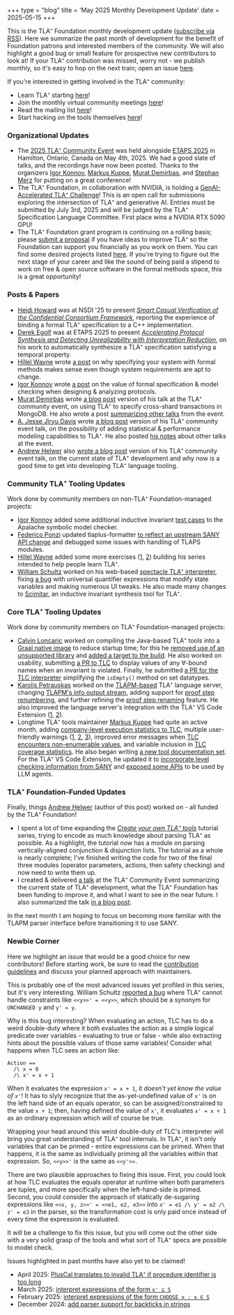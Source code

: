 +++
type = "blog"
title = 'May 2025 Monthly Development Update'
date = 2025-05-15
+++

This is the TLA⁺ Foundation monthly development update ([subscribe via RSS](/blog/index.xml)).
Here we summarize the past month of development for the benefit of Foundation patrons and interested members of the community.
We will also highlight a good bug or small feature for prospective new contributors to look at!
If your TLA⁺ contribution was missed, worry not - we publish monthly, so it's easy to hop on the next train; open an issue [here](https://github.com/tlaplus/foundation/issues).

If you're interested in getting involved in the TLA⁺ community:
- Learn TLA⁺ starting [here](https://lamport.azurewebsites.net/tla/learning.html)!
- Join the monthly virtual community meetings [here](https://groups.google.com/g/tlaplus/c/3CloQYEH0qQ/m/GAIxbKNgBAAJ)!
- Read the mailing list [here](https://groups.google.com/g/tlaplus)!
- Start hacking on the tools themselves [here](https://github.com/tlaplus/tlaplus)!

### Organizational Updates

- The [2025 TLA⁺ Community Event](https://conf.tlapl.us/2025-etaps/) was held alongside [ETAPS 2025](https://etaps.org/2025/) in Hamilton, Ontario, Canada on May 4th, 2025.
  We had a good slate of talks, and the recordings have now been posted.
  Thanks to the organizers [Igor Konnov](https://konnov.phd/), [Markus Kuppe](https://github.com/lemmy/), [Murat Demirbas](https://cse.buffalo.edu/~demirbas/), and [Stephan Merz](https://members.loria.fr/SMerz/index.html) for putting on a great conference!
- The TLA⁺ Foundation, in collaboration with NVIDIA, is holding a [GenAI-Accelerated TLA⁺ Challenge](https://foundation.tlapl.us/challenge/)!
  This is an open call for submissions exploring the intersection of TLA⁺ and generative AI.
  Entries must be submitted by July 3rd, 2025 and will be judged by the TLA⁺ Specification Language Committee.
  First place wins a NVIDIA RTX 5090 GPU!
- The TLA⁺ Foundation grant program is continuing on a rolling basis; please [submit a proposal](/grants/2024-grant-program/) if you have ideas to improve TLA⁺ so the Foundation can support you financially as you work on them.
  You can find some desired projects listed [here](https://github.com/tlaplus/tlaplus/issues?q=is%3Aissue%20state%3Aopen%20label%3A%22TLA%2B%20Foundation%20Funding%22).
  If you're trying to figure out the next stage of your career and like the sound of being paid a stipend to work on free & open source software in the formal methods space, this is a great opportunity!

### Posts & Papers

- [Heidi Howard](http://www.heidihoward.co.uk/) was at NSDI '25 to present [*Smart Casual Verification of the Confidential Consortium Framework*](https://www.usenix.org/conference/nsdi25/presentation/howard), reporting the experience of binding a formal TLA⁺ specification to a C++ implementation.
- [Derek Egolf](https://www.egolf.io/) was at ETAPS 2025 to present [*Accelerating Protocol Synthesis and Detecting Unrealizability with Interpretation Reduction*](https://link.springer.com/chapter/10.1007/978-3-031-90653-4_8), on his work to automatically synthesize a TLA⁺ specification satisfying a temporal property.
- [Hillel Wayne](https://www.hillelwayne.com/) wrote [a post](https://buttondown.com/hillelwayne/archive/requirements-change-until-they-dont/) on why specifying your system with formal methods makes sense even though system requirements are apt to change.
- [Igor Konnov](https://konnov.phd) wrote [a post](https://protocols-made-fun.com/modelchecking/2025/04/08/value.html) on the value of formal specification & model checking when designing & analyzing protocols.
- [Murat Demirbas](https://cse.buffalo.edu/~demirbas/) wrote [a blog post](https://muratbuffalo.blogspot.com/2025/05/modular-verification-of-mongodb.html) version of his talk at the TLA⁺ community event, on using TLA⁺ to specify cross-shard transactions in MongoDB.
 He also wrote a post [summarizing other talks](https://muratbuffalo.blogspot.com/2025/05/notes-from-tla-community-event.html) from the event.
- [A. Jesse Jiryu Davis](https://emptysqua.re/blog/about/) wrote [a blog post](https://emptysqua.re/blog/are-we-serious-about-statistical-properties-tlaplus/) version of his TLA⁺ community event talk, on the possibility of adding statistical & performance modeling capabilities to TLA⁺.
  He also posted [his notes](https://emptysqua.re/blog/2025-tlaplus-community-event/) about other talks at the event.
- [Andrew Helwer](https://ahelwer.ca) also [wrote a blog post](https://ahelwer.ca/post/2025-05-15-tla-dev-status/) version of his TLA⁺ community event talk, on the current state of TLA⁺ development and why now is a good time to get into developing TLA⁺ language tooling.

### Community TLA⁺ Tooling Updates

Work done by community members on non-TLA⁺ Foundation-managed projects:
- [Igor Konnov](https://konnov.phd/) added some additional inductive invariant [test cases](https://github.com/apalache-mc/apalache/commit/14c11be5dad94154f6216fed2c387390aa105c29) to the Apalache symbolic model checker.
- [Federico Ponzi](https://fponzi.me/) updated tlaplus-formatter [to reflect an upstream SANY API change](https://github.com/FedericoPonzi/tlaplus-formatter/pull/10) and debugged some issues with handling of TLAPS modules.
- [Hillel Wayne](https://www.hillelwayne.com/) added some more exercises ([1](https://github.com/hwayne/tlaplus-exercises/commit/bb4b407302633510bd7fb12430e473a14f4b8cd3), [2](https://github.com/hwayne/tlaplus-exercises/commit/93dbe922a1ecf26f2801c3ef968dcf668d786322)) building his series intended to help people learn TLA⁺.
- [William Schultz](https://will62794.github.io/) worked on his web-based [spectacle TLA⁺ interpreter](https://github.com/will62794/spectacle), fixing [a bug](https://github.com/will62794/spectacle/commit/4e087252530a8937408828744b5f257f062dfe59) with universal quantifier expressions that modify state variables and making numerous UI tweaks.
  He also made many changes to [Scimitar](https://github.com/will62794/scimitar), an inductive invariant synthesis tool for TLA⁺.

### Core TLA⁺ Tooling Updates

Work done by community members on TLA⁺ Foundation-managed projects:
- [Calvin Loncaric](https://calvin.loncaric.us/) worked on compiling the Java-based TLA⁺ tools into a [Graal native image](https://www.graalvm.org/latest/reference-manual/native-image/) to reduce startup time; for this he [removed use of an unsupported library](https://github.com/tlaplus/tlaplus/commit/0613f42b961d41bfeb41d8ef6ee8e9762859ea94) and [added a target to the build](https://github.com/tlaplus/tlaplus/commit/789535d93e64c1c960d265947ae37d50ff805c17).
  He also worked on usability, submitting [a PR to TLC](https://github.com/tlaplus/tlaplus/pull/1180) to display values of any ∀-bound names when an invariant is violated.
  Finally, he submitted [a PR for the TLC interpreter](https://github.com/tlaplus/tlaplus/pull/1178) simplifying the `isEmpty()` method on set datatypes.
- [Karolis Petrauskas](https://github.com/kape1395) worked on the [TLAPM-based](https://github.com/tlaplus/tlapm) TLA⁺ language server, changing [TLAPM's info output stream](https://github.com/tlaplus/tlapm/pull/209), adding support for [proof step renumbering](https://github.com/tlaplus/tlapm/pull/210), and further refining the [proof step renaming](https://github.com/tlaplus/tlapm/pull/211) feature.
  He also improved the language server's integration with the TLA⁺ VS Code Extension ([1](https://github.com/tlaplus/vscode-tlaplus/pull/375), [2](https://github.com/tlaplus/vscode-tlaplus/pull/376)).
- Longtime TLA⁺ tools maintainer [Markus Kuppe](https://github.com/lemmy/) had quite an active month, adding [company-level execution statistics to TLC](https://github.com/tlaplus/tlaplus/issues/1170), multiple user-friendly warnings ([1](https://github.com/tlaplus/tlaplus/pull/1173), [2](https://github.com/tlaplus/tlaplus/pull/1174), [3](https://github.com/tlaplus/tlaplus/pull/1185)), improved error messages when [TLC encounters non-enumerable values](https://github.com/tlaplus/tlaplus/pull/1179), and variable inclusion in [TLC coverage statistics](https://github.com/tlaplus/tlaplus/pull/1183).
  He also began writing [a new tool documentation set](https://github.com/tlaplus/tlaplus/pull/1181).
  For the TLA⁺ VS Code Extension, he updated it to [incorporate level checking information from SANY](https://github.com/tlaplus/vscode-tlaplus/pull/367) and [exposed some APIs](https://github.com/tlaplus/vscode-tlaplus/pull/372) to be used by LLM agents.

### TLA⁺ Foundation-Funded Updates

Finally, things [Andrew Helwer](https://ahelwer.ca/) (author of this post) worked on - all funded by the TLA⁺ Foundation!
- I spent a lot of time expanding the [*Create your own TLA⁺ tools*](https://docs.tlapl.us/creating:start) tutorial series, trying to encode as much knowledge about parsing TLA⁺ as possible.
  As a highlight, the tutorial now has a module on parsing vertically-aligned conjunction & disjunction lists.
  The tutorial as a whole is nearly complete; I've finished writing the code for two of the final three modules (operator parameters, actions, then safety checking) and now need to write them up.
- I created & delivered [a talk](https://www.youtube.com/watch?v=KrhZebeRn90) at the TLA⁺ Community Event summarizing the current state of TLA⁺ development, what the TLA⁺ Foundation has been funding to improve it, and what I want to see in the near future.
  I also summarized the talk [in a blog post](https://ahelwer.ca/post/2025-05-15-tla-dev-status/).

In the next month I am hoping to focus on becoming more familiar with the TLAPM parser interface before transitioning it to use SANY.

### Newbie Corner

Here we highlight an issue that would be a good choice for new contributors!
Before starting work, be sure to read the [contribution guidelines](https://github.com/tlaplus/tlaplus/blob/master/CONTRIBUTING.md) and discuss your planned approach with maintainers.

This is probably one of the most advanced issues yet profiled in this series, but it's very interesting.
William Schultz [reported a bug](https://github.com/tlaplus/tlaplus/issues/220) where TLA⁺ cannot handle constraints like `<<y>>' = <<y>>`, which should be a synonym for `UNCHANGED y` and `y' = y`.

Why is this bug interesting?
When evaluating an action, TLC has to do a weird double-duty where it both evaluates the action as a simple logical predicate over variables - evaluating to true or false - while also extracting hints about the possible values of those same variables!
Consider what happens when TLC sees an action like:
```
Action ==
  /\ x = 0
  /\ x' = x + 1
```
When it evaluates the expression `x' = x + 1`, it *doesn't yet know the value of `x'`*!
It has to slyly recognize that the as-yet-undefined value of `x'` is on the left hand side of an equals operator, so can be assigned/constrained to the value `x + 1`; then, having defined the value of `x'`, it evaluates `x' = x + 1` as an ordinary expression which will of course be true.

Wrapping your head around this weird double-duty of TLC's interpreter will bring you great understanding of TLA⁺ tool internals.
In TLA⁺, it isn't only variables that can be primed - entire expressions can be primed.
When that happens, it is the same as individually priming all the variables within that expression.
So, `<<y>>'` is the same as `<<y'>>`.

There are two plausible approaches to fixing this issue.
First, you could look at how TLC evaluates the equals operator at runtime when both parameters are tuples, and more specifically when the left-hand-side is primed.
Second, you could consider the approach of statically de-sugaring expressions like `<<x, y, z>>' = <<e1, e2, e3>>` into `x' = e1 /\ y' = e2 /\ z' = e3` in the parser, so the transformation cost is only paid once instead of every time the expression is evaluated.

It will be a challenge to fix this issue, but you will come out the other side with a very solid grasp of the tools and what sort of TLA⁺ specs are possible to model check.

Issues highlighted in past months have also yet to be claimed!
 - April 2025: [PlusCal translates to invalid TLA⁺ if procedure identifier is too long](blog/2025-04-dev-update/#newbie-corner)
 - March 2025: [interpret expressions of the form `x' ⊆ S`](blog/2025-03-dev-update/#newbie-corner)
 - February 2025: [interpret expressions of the form `CHOOSE x : x ∈ S`](blog/2025-02-dev-update/#newbie-corner)
 - December 2024: [add parser support for backticks in strings](blog/2024-12-dev-update/#newbie-corner)

